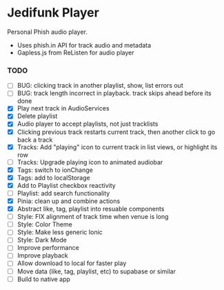 # Jedifunk Player

Personal Phish audio player.
- Uses phish.in API for track audio and metadata
- Gapless.js from ReListen for audio player

### TODO
- [ ] BUG: clicking track in another playlist, show, list errors out
- [ ] BUG: track length incorrect in playback. track skips ahead before its done
- [x] Play next track in AudioServices
- [x] Delete playlist
- [x] Audio player to accept playlists, not just tracklists
- [x] Clicking previous track restarts current track, then another click to go back a track
- [x] Tracks: Add "playing" icon to current track in list views, or highlight its row
- [ ] Tracks: Upgrade playing icon to animated audiobar
- [x] Tags: switch to ionChange
- [x] Tags: add to localStorage
- [x] Add to Playlist checkbox reactivity
- [ ] Playlist: add search functionality
- [x] Pinia: clean up and combine actions
- [x] Abstract like, tag, playlist into resuable components
- [ ] Style: FIX alignment of track time when venue is long
- [ ] Style: Color Theme
- [ ] Style: Make less generic Ionic
- [ ] Style: Dark Mode
- [ ] Improve performance
- [ ] Improve playback
- [ ] Allow download to local for faster play
- [ ] Move data (like, tag, playlist, etc) to supabase or similar
- [ ] Build to native app
